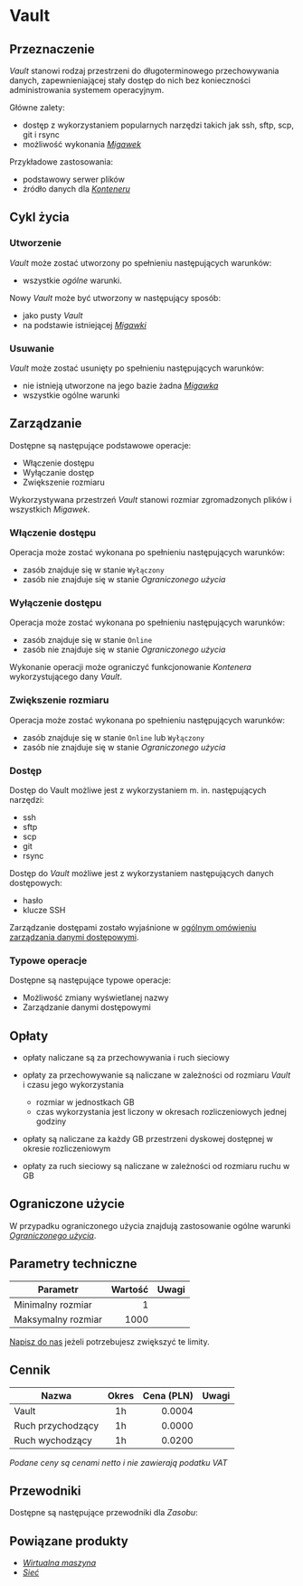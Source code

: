 # Vault

## Przeznaczenie

*Vault* stanowi rodzaj przestrzeni do długoterminowego przechowywania danych, zapewnieniającej stały dostęp do nich bez konieczności administrowania systemem operacyjnym. 

Główne zalety:
* dostęp z wykorzystaniem popularnych narzędzi takich jak ssh, sftp, scp, git i rsync
* możliwość wykonania *[Migawek](/resource/storage/snapshot.md)*

Przykładowe zastosowania:
* podstawowy serwer plików
* źródło danych dla *[Konteneru](/resource/compute/container.md)*

## Cykl życia

### Utworzenie

*Vault* może zostać utworzony po spełnieniu następujących warunków: 

* wszystkie *ogólne* warunki.

Nowy *Vault* może być utworzony w następujący sposób:

* jako pusty *Vault*
* na podstawie istniejącej *[Migawki]()*

### Usuwanie

*Vault* może zostać usunięty po spełnieniu następujących warunków: 

 * nie istnieją utworzone na jego bazie żadna *[Migawka](/resource/storage/snapshot.md)*
 * wszystkie ogólne warunki

## Zarządzanie

Dostępne są następujące podstawowe operacje:

* Włączenie dostępu
* Wyłączanie dostęp
* Zwiększenie rozmiaru

Wykorzystywana przestrzeń *Vault* stanowi rozmiar zgromadzonych plików i wszystkich *Migawek*.

### Włączenie dostępu

Operacja może zostać wykonana po spełnieniu następujących warunków: 

* zasób znajduje się w stanie ```Wyłączony```
* zasób nie znajduje się w stanie *Ograniczonego użycia*

### Wyłączenie dostępu

Operacja może zostać wykonana po spełnieniu następujących warunków: 

* zasób znajduje się w stanie ```Online```
* zasób nie znajduje się w stanie *Ograniczonego użycia*

Wykonanie operacji może ograniczyć funkcjonowanie *Kontenera* wykorzystującego dany *Vault*.

### Zwiększenie rozmiaru

Operacja może zostać wykonana po spełnieniu następujących warunków: 

* zasób znajduje się w stanie ```Online``` lub ```Wyłączony```
* zasób nie znajduje się w stanie *Ograniczonego użycia*

### Dostęp

Dostęp do Vault możliwe jest z wykorzystaniem m. in. następujących narzędzi:

* ssh
* sftp
* scp
* git
* rsync

Dostęp do *Vault* możliwe jest z wykorzystaniem następujących danych dostępowych:

* hasło
* klucze SSH

Zarządzanie dostępami zostało wyjaśnione w [ogólnym omówieniu zarządzania danymi dostępowymi](/platform/resource.html#dane-dostepowe).

### Typowe operacje

Dostępne są następujące typowe operacje:

* Możliwość zmiany wyświetlanej nazwy
* Zarządzanie danymi dostępowymi

## Opłaty

* opłaty naliczane są za przechowywania i ruch sieciowy

* opłaty za przechowywanie są naliczane w zależności od rozmiaru *Vault* i czasu jego wykorzystania

    * rozmiar w jednostkach GB
    * czas wykorzystania jest liczony w okresach rozliczeniowych jednej godziny

* opłaty są naliczane za każdy GB przestrzeni dyskowej dostępnej w okresie rozliczeniowym

* opłaty za ruch sieciowy są naliczane w zależności od rozmiaru ruchu w GB

## Ograniczone użycie

W przypadku ograniczonego użycia znajdują zastosowanie ogólne warunki *[Ograniczonego użycia](/platform/resource.md#ograniczone-uzycie)*.

<!-- partial-regions.md -->

## Parametry techniczne

Parametr              | Wartość | Uwagi
--------------------- | ------: | ---
Minimalny rozmiar     | 1       |
Maksymalny rozmiar    | 1000    |

[Napisz do nas](/about-us/contact.md) jeżeli potrzebujesz zwiększyć te limity.

## Cennik

Nazwa              | Okres  | Cena (PLN) | Uwagi
------------------ | :----: | ---------: | :----:
Vault              |   1h   |     0.0004 | 
Ruch przychodzący  |   1h   |     0.0000 | 
Ruch wychodzący    |   1h   |     0.0200 |

<!-- //TODO: Add service for traffic -->
*Podane ceny są cenami netto i nie zawierają podatku VAT*

## Przewodniki

Dostępne są następujące przewodniki dla *Zasobu*:

<PageList path_re="guide/storage/vault/"/>

## Powiązane produkty

* *[Wirtualna maszyna](/resource/compute/virtual-machine.md)*
* *[Sieć](/resource/networking/network.md)*
